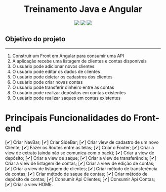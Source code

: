 <h1 align="center"> Treinamento Java e Angular </h1>
<p align="center">
<img src="https://img.shields.io/badge/Angular%20-%23F7DF1E.svg?&style=for-the-badge&color=DD0031" />
<img src="https://img.shields.io/badge/Bootstrap%20-%23F7DF1E.svg?&style=for-the-badge&color=7044A3" />
<img src="https://img.shields.io/badge/Java%20-%23F7DF1E.svg?&style=for-the-badge&color=F7DF1E" />
</p>


<h2> Objetivo do projeto </h2>
<hr>
<ol>
<li> Construir um Front em Angular para consumir uma API </li>
<li>A aplicação recebe uma listagem de clientes e contas disponíveis </li>
<li>O usuário pode adicionar novos clientes </li>
<li>O usuário pode editar os dados de clientes </li>
<li>O usuário pode deletar os cadastros dos clientes </li>
<li>O usuário pode criar novas contas </li>
<li>O usuário pode transferir dinheiro entre as contas</li>
<li>O usuário pode realizar depósitos em contas existentes</li>
<li>O usuário pode realizar saques em contas existentes</li>
</ol>

<h1> Principais Funcionalidades do Front-end </h1>

[✔] Criar NavBar;
[✔] Criar SideBar;
[✔] Criar view de cadastro de um novo Cliente;
[✔] Fazer os Routes entre as telas;
[✔] Criar o Footer;
[✔] Criar a view de extrato (ainda não se comunica com o back);
[✔] Criar a view de depósito;
[✔] Criar a view de saque;
[✔] Criar a view de transferência;
[✔] Criar a view de listagem de contas;
[✔] Criar a view de edição de contas;
[✔] Criar a view de listagem de clientes;
[✔] Criar método de transferência de contas;
[✔] Criar método de saque de contas;
[✔] Criar método de depósito de contas;
[✔] Consumir Api Clientes;
[✔] Consumir Api Contas;
[✔] Criar a view HOME.